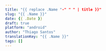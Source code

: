 ```yaml
---
title: "{{ replace .Name "-" " " | title }}"
slug: "{{ .Name }}"
date: {{ .Date }}
draft: true
platform: "android"
author: "Thiago Santos"
translationKey: "{{ .Name }}"
tags: []
---
```



